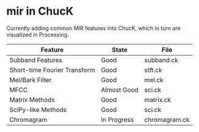 mir in ChucK
============

Currently adding common MIR features into ChucK, which in turn are visualized in Processing.

| Feature                       | State         | File          |
| ------------------------------| ------------- | ------------- |
| Subband Features              | Good          | subband.ck    |
| Short-time Fourier Transform  | Good          | stft.ck       |
| Mel/Bark Filter               | Good          | mel.ck        |
| MFCC                          | Almost Good   | sci.ck        |
| Matrix Methods                | Good          | matrix.ck     |
| SciPy-like Methods            | Good          | sci.ck        |
| Chromagram                    | In Progress   | chromagram.ck |

